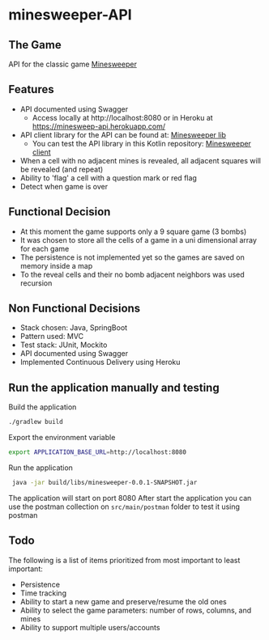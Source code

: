 # minesweeper-API

## The Game
API for the classic game [Minesweeper](https://en.wikipedia.org/wiki/Minesweeper_(video_game))

## Features
 - API documented using Swagger
   - Access locally at http://localhost:8080 or in Heroku at https://minesweep-api.herokuapp.com/
 - API client library for the API can be found at: [Minesweeper lib](https://github.com/james-freitas/minesweeper-lib)
   - You can test the API library in this Kotlin repository: [Minesweeper client](https://github.com/james-freitas/minesweeper-client)
 - When a cell with no adjacent mines is revealed, all adjacent squares will be revealed (and repeat)
 - Ability to 'flag' a cell with a question mark or red flag
 - Detect when game is over
 
## Functional Decision
 - At this moment the game supports only a 9 square game (3 bombs)
 - It was chosen to store all the cells of a game in a uni dimensional array for each game
 - The persistence is not implemented yet so the games are saved on memory inside a map
 - To the reveal cells and their no bomb adjacent neighbors was used recursion 

## Non Functional Decisions
 - Stack chosen: Java, SpringBoot
 - Pattern used: MVC
 - Test stack: JUnit, Mockito
 - API documented using Swagger
 - Implemented Continuous Delivery using Heroku

## Run the application manually and testing
Build the application

```bash
./gradlew build
```

Export the environment variable
```bash
export APPLICATION_BASE_URL=http://localhost:8080
```
 
Run the application

```bash
 java -jar build/libs/minesweeper-0.0.1-SNAPSHOT.jar
```

The application will start on port 8080 
After start the application you can use the postman collection on `src/main/postman` folder to test it using postman 

## Todo
The following is a list of items prioritized from most important to least important:

* Persistence
* Time tracking
* Ability to start a new game and preserve/resume the old ones
* Ability to select the game parameters: number of rows, columns, and mines
* Ability to support multiple users/accounts
